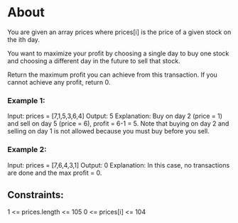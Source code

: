 # About
You are given an array prices where prices[i] is the price of a given stock on the ith day.

You want to maximize your profit by choosing a single day to buy one stock and choosing a different day in the future to sell that stock.

Return the maximum profit you can achieve from this transaction. If you cannot achieve any profit, return 0.

### Example 1:

Input: prices = [7,1,5,3,6,4]
Output: 5
Explanation: Buy on day 2 (price = 1) and sell on day 5 (price = 6), profit = 6-1 = 5.
Note that buying on day 2 and selling on day 1 is not allowed because you must buy before you sell.
### Example 2:

Input: prices = [7,6,4,3,1]
Output: 0
Explanation: In this case, no transactions are done and the max profit = 0.

## Constraints:

1 <= prices.length <= 105
0 <= prices[i] <= 104
